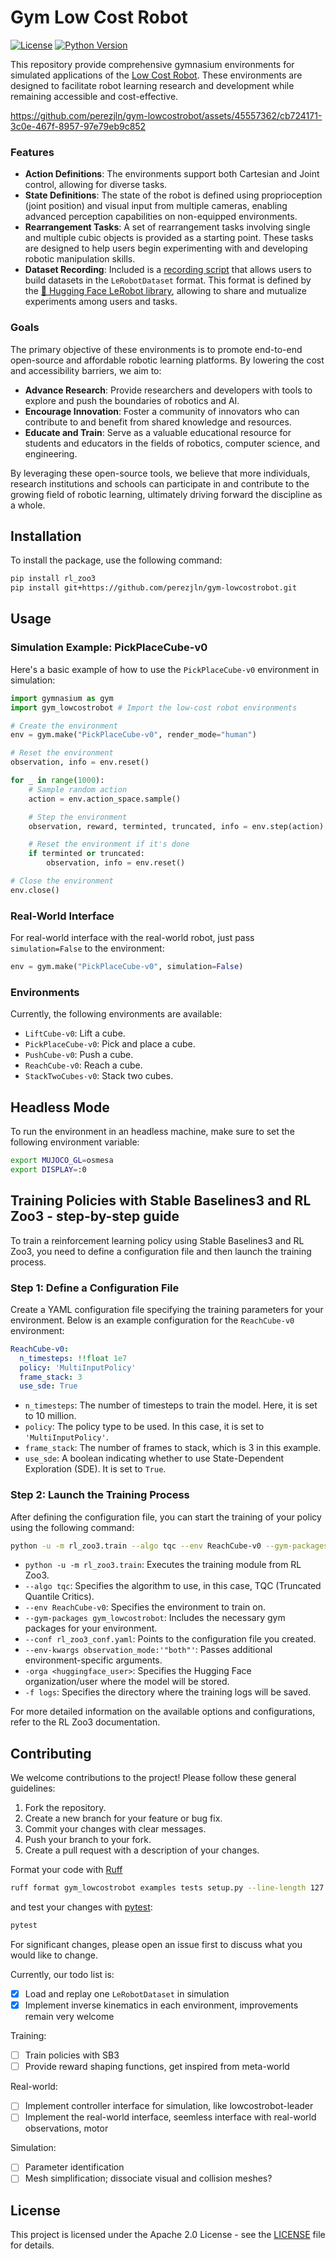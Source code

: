 # Gym Low Cost Robot

[![License](https://img.shields.io/badge/license-Apache%202.0-blue)](LICENSE)
[![Python Version](https://img.shields.io/badge/python-3.7%2B-blue)](https://www.python.org/downloads/release/python-370/)

This repository provide comprehensive gymnasium environments for simulated applications of the [Low Cost Robot](https://github.com/AlexanderKoch-Koch/low_cost_robot). 
These environments are designed to facilitate robot learning research and development while remaining accessible and cost-effective.

https://github.com/perezjln/gym-lowcostrobot/assets/45557362/cb724171-3c0e-467f-8957-97e79eb9c852

### Features

- **Action Definitions**: The environments support both Cartesian and Joint control, allowing for diverse tasks.
- **State Definitions**: The state of the robot is defined using proprioception (joint position) and visual input from multiple cameras, enabling advanced perception capabilities on non-equipped environments.
- **Rearrangement Tasks**: A set of rearrangement tasks involving single and multiple cubic objects is provided as a starting point. These tasks are designed to help users begin experimenting with and developing robotic manipulation skills.
- **Dataset Recording**: Included is a [recording script](https://github.com/perezjln/gym-lowcostrobot/blob/main/examples/lerobotdataset_save.py) that allows users to build datasets in the `LeRobotDataset` format. This format is defined by the [🤗 Hugging Face LeRobot library](https://github.com/huggingface/lerobot), allowing to share and mutualize experiments among users and tasks.

### Goals

The primary objective of these environments is to promote end-to-end open-source and affordable robotic learning platforms. By lowering the cost and accessibility barriers, we aim to:

- **Advance Research**: Provide researchers and developers with tools to explore and push the boundaries of robotics and AI.
- **Encourage Innovation**: Foster a community of innovators who can contribute to and benefit from shared knowledge and resources.
- **Educate and Train**: Serve as a valuable educational resource for students and educators in the fields of robotics, computer science, and engineering.

By leveraging these open-source tools, we believe that more individuals, research institutions and schools can participate in and contribute to the growing field of robotic learning, ultimately driving forward the discipline as a whole.


## Installation

To install the package, use the following command:

```bash
pip install rl_zoo3
pip install git+https://github.com/perezjln/gym-lowcostrobot.git
```

## Usage

### Simulation Example: PickPlaceCube-v0

Here's a basic example of how to use the `PickPlaceCube-v0` environment in simulation:

```python
import gymnasium as gym
import gym_lowcostrobot # Import the low-cost robot environments

# Create the environment
env = gym.make("PickPlaceCube-v0", render_mode="human")

# Reset the environment
observation, info = env.reset()

for _ in range(1000):
    # Sample random action
    action = env.action_space.sample()

    # Step the environment
    observation, reward, terminted, truncated, info = env.step(action)

    # Reset the environment if it's done
    if terminted or truncated:
        observation, info = env.reset()

# Close the environment
env.close()
```

### Real-World Interface

For real-world interface with the real-world robot, just pass `simulation=False` to the environment:

```python
env = gym.make("PickPlaceCube-v0", simulation=False)
```

### Environments

Currently, the following environments are available:

- `LiftCube-v0`: Lift a cube.
- `PickPlaceCube-v0`: Pick and place a cube.
- `PushCube-v0`: Push a cube.
- `ReachCube-v0`: Reach a cube.
- `StackTwoCubes-v0`: Stack two cubes.

## Headless Mode

To run the environment in an headless machine, make sure to set the following environment variable:

```sh
export MUJOCO_GL=osmesa
export DISPLAY=:0
```

## Training Policies with Stable Baselines3 and RL Zoo3 - step-by-step guide

To train a reinforcement learning policy using Stable Baselines3 and RL Zoo3, you need to define a configuration file and then launch the training process.

### Step 1: Define a Configuration File

Create a YAML configuration file specifying the training parameters for your environment. Below is an example configuration for the `ReachCube-v0` environment:

```yaml
ReachCube-v0:
  n_timesteps: !!float 1e7
  policy: 'MultiInputPolicy'
  frame_stack: 3
  use_sde: True
```

- `n_timesteps`: The number of timesteps to train the model. Here, it is set to 10 million.
- `policy`: The policy type to be used. In this case, it is set to `'MultiInputPolicy'`.
- `frame_stack`: The number of frames to stack, which is 3 in this example.
- `use_sde`: A boolean indicating whether to use State-Dependent Exploration (SDE). It is set to `True`.

### Step 2: Launch the Training Process

After defining the configuration file, you can start the training of your policy using the following command:

```sh
python -u -m rl_zoo3.train --algo tqc --env ReachCube-v0 --gym-packages gym_lowcostrobot -conf examples/rl_zoo3_conf.yaml --env-kwargs observation_mode:'"both"' -f logs
```

- `python -u -m rl_zoo3.train`: Executes the training module from RL Zoo3.
- `--algo tqc`: Specifies the algorithm to use, in this case, TQC (Truncated Quantile Critics).
- `--env ReachCube-v0`: Specifies the environment to train on.
- `--gym-packages gym_lowcostrobot`: Includes the necessary gym packages for your environment.
- `--conf rl_zoo3_conf.yaml`: Points to the configuration file you created.
- `--env-kwargs observation_mode:'"both"'`: Passes additional environment-specific arguments.
- `-orga <huggingface_user>`: Specifies the Hugging Face organization/user where the model will be stored.
- `-f logs`: Specifies the directory where the training logs will be saved.

For more detailed information on the available options and configurations, refer to the RL Zoo3 documentation.

## Contributing

We welcome contributions to the project! Please follow these general guidelines:

1. Fork the repository.
2. Create a new branch for your feature or bug fix.
3. Commit your changes with clear messages.
4. Push your branch to your fork.
5. Create a pull request with a description of your changes.

Format your code with [Ruff](https://github.com/astral-sh/ruff)

```sh
ruff format gym_lowcostrobot examples tests setup.py --line-length 127
```

and test your changes with [pytest](https://docs.pytest.org/en/8.2.x/):

```sh
pytest
```

For significant changes, please open an issue first to discuss what you would like to change.

Currently, our todo list is:

- [x] Load and replay one `LeRobotDataset` in simulation
- [x] Implement inverse kinematics in each environment, improvements remain very welcome

Training:

- [ ] Train policies with SB3
- [ ] Provide reward shaping functions, get inspired from meta-world

Real-world:

- [ ] Implement controller interface for simulation, like lowcostrobot-leader
- [ ] Implement the real-world interface, seemless interface with real-world observations, motor

Simulation:

- [ ] Parameter identification
- [ ] Mesh simplification; dissociate visual and collision meshes?

## License

This project is licensed under the Apache 2.0 License - see the [LICENSE](LICENSE) file for details.

